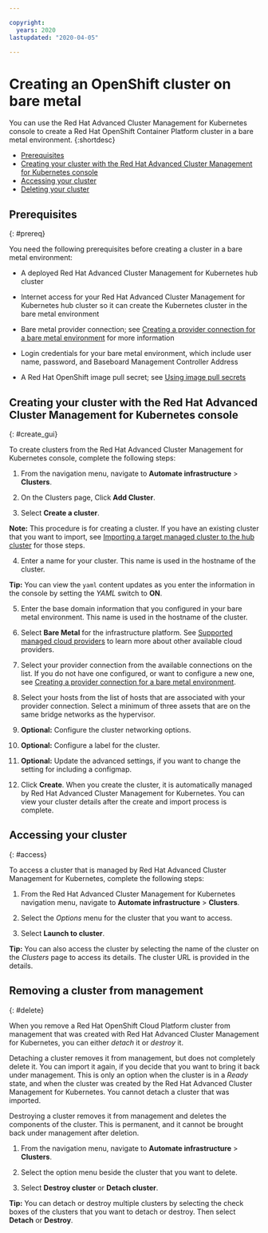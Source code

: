 ```yaml
---

copyright:
  years: 2020
lastupdated: "2020-04-05"

---
```


# Creating an OpenShift cluster on bare metal

You can use the Red Hat Advanced Cluster Management for Kubernetes console to create a Red Hat OpenShift Container Platform cluster in a bare metal environment. 
{:shortdesc}

  - [Prerequisites](#prereq)
  - [Creating your cluster with the Red Hat Advanced Cluster Management for Kubernetes console](#create_gui)
  - [Accessing your cluster](#access)
  - [Deleting your cluster](#delete)
 
## Prerequisites
{: #prereq}

You need the following prerequisites before creating a cluster in a bare metal environment:

* A deployed Red Hat Advanced Cluster Management for Kubernetes hub cluster

* Internet access for your Red Hat Advanced Cluster Management for Kubernetes hub cluster so it can create the Kubernetes cluster in the bare metal environment

* Bare metal provider connection; see [Creating a provider connection for a bare metal environment](cloud_conn_bare.md) for more information

* Login credentials for your bare metal environment, which include user name, password, and Baseboard Management Controller Address

* A Red Hat OpenShift image pull secret; see [Using image pull secrets](https://docs.openshift.com/container-platform/4.3/openshift_images/managing_images/using-image-pull-secrets.html)

## Creating your cluster with the Red Hat Advanced Cluster Management for Kubernetes console
{: #create_gui}

To create clusters from the Red Hat Advanced Cluster Management for Kubernetes console, complete the following steps: 

1. From the navigation menu, navigate to **Automate infrastructure** > **Clusters**.

2. On the Clusters page, Click **Add Cluster**.

3. Select **Create a cluster**. 
   
  **Note:** This procedure is for creating a cluster. If you have an existing cluster that you want to import, see [Importing a target managed cluster to the hub cluster](import.md) for those steps.
  
4. Enter a name for your cluster. This name is used in the hostname of the cluster.

  **Tip:** You can view the `yaml` content updates as you enter the information in the console by setting the *YAML* switch to **ON**. 

5. Enter the base domain information that you configured in your bare metal environment. This name is used in the hostname of the cluster.

6. Select **Bare Metal** for the infrastructure platform. See [Supported managed cloud providers](cloud_providers.md) to learn more about other available cloud providers.

7. Select your provider connection from the available connections on the list. If you do not have one configured, or want to configure a new one, see [Creating a provider connection for a bare metal environment](cloud_conn_bare.md).
   
8. Select your hosts from the list of hosts that are associated with your provider connection. Select a minimum of three assets that are on the same bridge networks as the hypervisor. 

9. **Optional:** Configure the cluster networking options.

10. **Optional:** Configure a label for the cluster.

11. **Optional:** Update the advanced settings, if you want to change the setting for including a configmap. 

11. Click **Create**. When you create the cluster, it is automatically managed by Red Hat Advanced Cluster Management for Kubernetes. You can view your cluster details after the create and import process is complete.

## Accessing your cluster 
{: #access}

To access a cluster that is managed by Red Hat Advanced Cluster Management for Kubernetes, complete the following steps:

1. From the Red Hat Advanced Cluster Management for Kubernetes navigation menu, navigate to **Automate infrastructure** > **Clusters**.

2. Select the *Options* menu for the cluster that you want to access.

3. Select **Launch to cluster**. 

  **Tip:** You can also access the cluster by selecting the name of the cluster on the *Clusters* page to access its details. The cluster URL is provided in the details. 

## Removing a cluster from management
{: #delete}

When you remove a Red Hat OpenShift Cloud Platform cluster from management that was created with Red Hat Advanced Cluster Management for Kubernetes, you can either *detach* it or *destroy* it.  

Detaching a cluster removes it from management, but does not completely delete it. You can import it again, if you decide that you want to bring it back under management. This is only an option when the cluster is in a *Ready* state, and when the cluster was created by the Red Hat Advanced Cluster Management for Kubernetes. You cannot detach a cluster that was imported.

Destroying a cluster removes it from management and deletes the components of the cluster. This is permanent, and it cannot be brought back under management after deletion.   

1. From the navigation menu, navigate to **Automate infrastructure** > **Clusters**.

2. Select the option menu beside the cluster that you want to delete.

3. Select **Destroy cluster** or **Detach cluster**. 

  **Tip:** You can detach or destroy multiple clusters by selecting the check boxes of the clusters that you want to detach or destroy. Then select **Detach** or **Destroy**.
